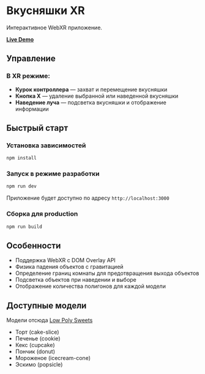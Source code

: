 # Вкусняшки XR

Интерактивное WebXR приложение.

**[Live Demo](https://vkusnjashka-xr.web.app/)**

## Управление

### В XR режиме:

- **Курок контроллера** — захват и перемещение вкусняшки
- **Кнопка X** — удаление выбранной или наведенной вкусняшки
- **Наведение луча** — подсветка вкусняшки и отображение информации

## Быстрый старт

### Установка зависимостей

```bash
npm install
```

### Запуск в режиме разработки

```bash
npm run dev
```

Приложение будет доступно по адресу `http://localhost:3000`

### Сборка для production

```bash
npm run build
```

## Особенности

- Поддержка WebXR с DOM Overlay API
- Физика падения объектов с гравитацией
- Определение границ комнаты для предотвращения выхода объектов
- Подсветка объектов при наведении и выборе
- Отображение количества полигонов для каждой модели

## Доступные модели

Модели отсюда [Low Poly Sweets](https://paderunt.itch.io/low-poly-sweets)

- Торт (cake-slice)
- Печенье (cookie)
- Кекс (cupcake)
- Пончик (donut)
- Мороженое (icecream-cone)
- Эскимо (popsicle)
